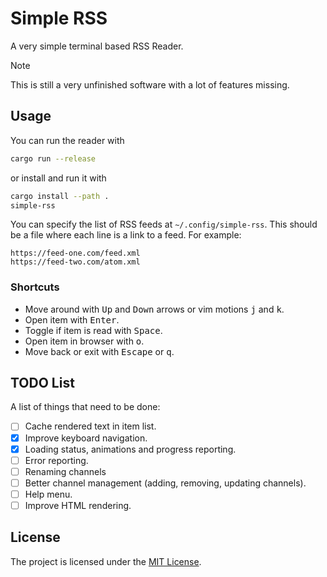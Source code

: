# Simple RSS

A very simple terminal based RSS Reader.

> [!NOTE]
> This is still a very unfinished software with a lot of features missing.

## Usage

You can run the reader with

```sh
cargo run --release
```

or install and run it with

```sh
cargo install --path .
simple-rss
```

You can specify the list of RSS feeds at `~/.config/simple-rss`. This should be a file where each line is
a link to a feed. For example:

```text
https://feed-one.com/feed.xml
https://feed-two.com/atom.xml
```

### Shortcuts

- Move around with <kbd>Up</kbd> and <kbd>Down</kbd> arrows or vim motions <kbd>j</kbd> and <kbd>k</kbd>.
- Open item with <kbd>Enter</kbd>.
- Toggle if item is read with <kbd>Space</kbd>.
- Open item in browser with <kbd>o</kbd>.
- Move back or exit with <kbd>Escape</kbd> or <kbd>q</kbd>.

## TODO List

A list of things that need to be done:

- [ ] Cache rendered text in item list.
- [x] Improve keyboard navigation.
- [x] Loading status, animations and progress reporting.
- [ ] Error reporting.
- [ ] Renaming channels
- [ ] Better channel management (adding, removing, updating channels).
- [ ] Help menu.
- [ ] Improve HTML rendering.

## License

The project is licensed under the [MIT License](LICENSE).
